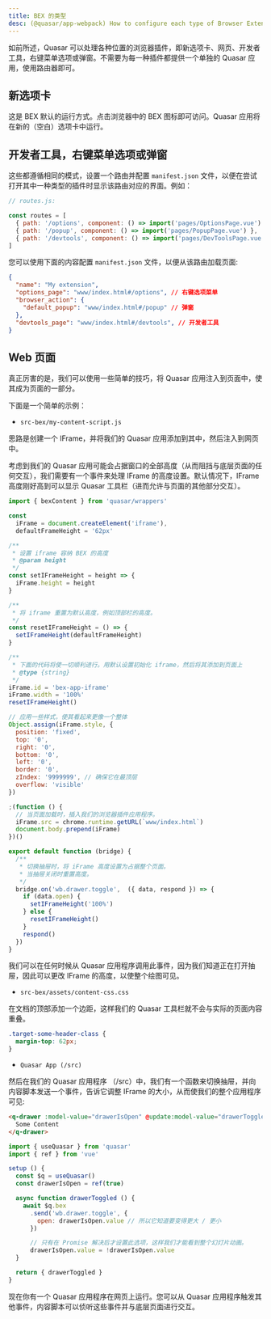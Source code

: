 ```yaml
---
title: BEX 的类型
desc: (@quasar/app-webpack) How to configure each type of Browser Extensions in Quasar.
---
```


如前所述，Quasar 可以处理各种位置的浏览器插件，即新选项卡、网页、开发者工具，右键菜单选项或弹窗。不需要为每一种插件都提供一个单独的 Quasar 应用，使用路由器即可。

## 新选项卡

这是 BEX 默认的运行方式。点击浏览器中的 BEX 图标即可访问。Quasar 应用将在新的（空白）选项卡中运行。

## 开发者工具，右键菜单选项或弹窗

这些都遵循相同的模式，设置一个路由并配置 `manifest.json` 文件，以便在尝试打开其中一种类型的插件时显示该路由对应的界面。例如：

```js
// routes.js:

const routes = [
  { path: '/options', component: () => import('pages/OptionsPage.vue') },
  { path: '/popup', component: () => import('pages/PopupPage.vue') },
  { path: '/devtools', component: () => import('pages/DevToolsPage.vue') }
]
```

您可以使用下面的内容配置 `manifest.json` 文件，以便从该路由加载页面:

```json
{
  "name": "My extension",
  "options_page": "www/index.html#/options", // 右键选项菜单
  "browser_action": {
    "default_popup": "www/index.html#/popup" // 弹窗
  },
  "devtools_page": "www/index.html#/devtools", // 开发者工具
}
```

## Web 页面

真正厉害的是，我们可以使用一些简单的技巧，将 Quasar 应用注入到页面中，使其成为页面的一部分。

下面是一个简单的示例：

* `src-bex/my-content-script.js`

思路是创建一个 IFrame，并将我们的 Quasar 应用添加到其中，然后注入到网页中。

考虑到我们的 Quasar 应用可能会占据窗口的全部高度（从而阻挡与底层页面的任何交互），我们需要有一个事件来处理 IFrame 的高度设置。默认情况下，IFrame 高度刚好高到可以显示 Quasar 工具栏（进而允许与页面的其他部分交互）。

```js
import { bexContent } from 'quasar/wrappers'

const
  iFrame = document.createElement('iframe'),
  defaultFrameHeight = '62px'

/**
 * 设置 iframe 容纳 BEX 的高度
 * @param height
 */
const setIFrameHeight = height => {
  iFrame.height = height
}

/**
 * 将 iframe 重置为默认高度，例如顶部栏的高度。
 */
const resetIFrameHeight = () => {
  setIFrameHeight(defaultFrameHeight)
}

/**
 * 下面的代码将使一切顺利进行。用默认设置初始化 iframe，然后将其添加到页面上
 * @type {string}
 */
iFrame.id = 'bex-app-iframe'
iFrame.width = '100%'
resetIFrameHeight()

// 应用一些样式，使其看起来更像一个整体
Object.assign(iFrame.style, {
  position: 'fixed',
  top: '0',
  right: '0',
  bottom: '0',
  left: '0',
  border: '0',
  zIndex: '9999999', // 确保它在最顶层
  overflow: 'visible'
})

;(function () {
  // 当页面加载时，插入我们的浏览器插件应用程序。
  iFrame.src = chrome.runtime.getURL(`www/index.html`)
  document.body.prepend(iFrame)
})()

export default function (bridge) {
  /**
   * 切换抽屉时，将 iFrame 高度设置为占据整个页面。
   * 当抽屉关闭时重置高度。
   */
  bridge.on('wb.drawer.toggle',  ({ data, respond }) => {
    if (data.open) {
      setIFrameHeight('100%')
    } else {
      resetIFrameHeight()
    }
    respond()
  })
}
```

我们可以在任何时候从 Quasar 应用程序调用此事件，因为我们知道正在打开抽屉，因此可以更改 IFrame 的高度，以使整个绘图可见。

* `src-bex/assets/content-css.css`

在文档的顶部添加一个边距，这样我们的 Quasar 工具栏就不会与实际的页面内容重叠。

```css
.target-some-header-class {
  margin-top: 62px;
}
```

* `Quasar App (/src)`

然后在我们的 Quasar 应用程序 （/src）中，我们有一个函数来切换抽屉，并向内容脚本发送一个事件，告诉它调整 IFrame 的大小，从而使我们的整个应用程序可见:

```html
<q-drawer :model-value="drawerIsOpen" @update:model-value="drawerToggled">
  Some Content
</q-drawer>
```

```js
import { useQuasar } from 'quasar'
import { ref } from 'vue'

setup () {
  const $q = useQuasar()
  const drawerIsOpen = ref(true)

  async function drawerToggled () {
    await $q.bex
      .send('wb.drawer.toggle', {
        open: drawerIsOpen.value // 所以它知道要变得更大 / 更小
      })

      // 只有在 Promise 解决后才设置此选项，这样我们才能看到整个幻灯片动画。
      drawerIsOpen.value = !drawerIsOpen.value
  }

  return { drawerToggled }
}
```

现在你有一个 Quasar 应用程序在网页上运行。您可以从 Quasar 应用程序触发其他事件，内容脚本可以侦听这些事件并与底层页面进行交互。
